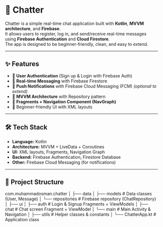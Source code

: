 # 📱 Chatter

Chatter is a simple real-time chat application built with **Kotlin**, **MVVM architecture**, and **Firebase**.  
It allows users to register, log in, and send/receive real-time messages using **Firebase Authentication** and **Cloud Firestore**.  
The app is designed to be beginner-friendly, clean, and easy to extend.

---

## ✨ Features
- 🔐 **User Authentication** (Sign up & Login with Firebase Auth)  
- 💬 **Real-time Messaging** with Firebase Firestore  
- 🔔 **Push Notifications** with Firebase Cloud Messaging (FCM) *(optional to extend)*  
- 🧩 **MVVM Architecture** with Repository pattern  
- 📱 **Fragments + Navigation Component (NavGraph)**  
- 🎨 Beginner-friendly UI with XML layouts  

---

## 🛠️ Tech Stack
- **Language:** Kotlin  
- **Architecture:** MVVM + LiveData + Coroutines  
- **UI:** XML layouts, Fragments, Navigation Graph  
- **Backend:** Firebase Authentication, Firestore Database  
- **Other:** Firebase Cloud Messaging (for notifications)  

---

## 📂 Project Structure
com.muhammadosman.chatter
│
├── data
│   ├── models        # Data classes (User, Message)
│   └── repositories  # Firebase repository (ChatRepository)
│
├── ui
│   ├── auth          # Login & Signup Fragments + ViewModels
│   ├── chat          # Chat screen Fragment + ViewModel
│   └── main          # Main Activity & Navigation
│
├── utils             # Helper classes & constants
│
└── ChatterApp.kt     # Application class

